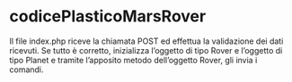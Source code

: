 # codicePlasticoMarsRover

Il file index.php riceve la chiamata POST ed effettua la validazione dei dati ricevuti. Se tutto è corretto, inizializza l’oggetto di tipo Rover e l’oggetto di tipo Planet e tramite l’apposito metodo dell’oggetto Rover, gli invia i comandi.

